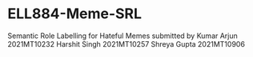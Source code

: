 # ELL884-Meme-SRL
Semantic Role Labelling for Hateful Memes
submitted by 
Kumar Arjun 2021MT10232
Harshit Singh 2021MT10257
Shreya Gupta 2021MT10906
